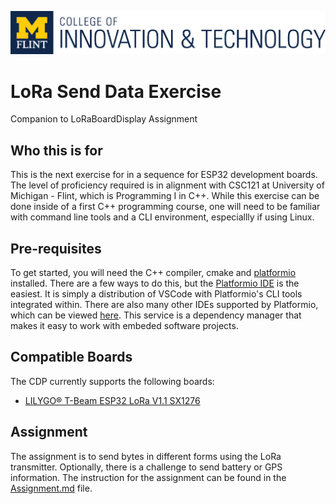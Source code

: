 ![CIT banner](CIT.Stamp.png)
# LoRa Send Data Exercise
Companion to LoRaBoardDisplay Assignment

## Who this is for
This is the next exercise for in a sequence for ESP32 development boards. The level of proficiency required is in alignment with CSC121 at University of Michigan - Flint, which is Programming I in C++. While this exercise can be done inside of a first C++ programming course, one will need to be familiar with command line tools and a CLI environment, especiallly if using Linux.

## Pre-requisites
To get started, you will need the C++ compiler, cmake and [platformio](platformio.org) installed. There are a few ways to do this, but the [Platformio IDE](https://platformio.org/platformio-ide) is the easiest. It is simply a distribution of VSCode with Platformio's CLI tools integrated within. There are also many other IDEs supported by Platformio, which can be viewed [here](https://platformio.org/install/integration). This service is a dependency manager that makes it easy to work with embeded software projects.

## Compatible Boards
The CDP currently supports the following boards:
* [LILYGO® T-Beam ESP32 LoRa V1.1 SX1276](https://www.lilygo.cc/products/t-beam-v1-1-esp32-lora-module)

## Assignment
The assignment is to send bytes in different forms using the LoRa transmitter. Optionally, there is a challenge to send battery or GPS information.  The instruction for the assignment can be found in the [Assignment.md](Assignment.md) file.
